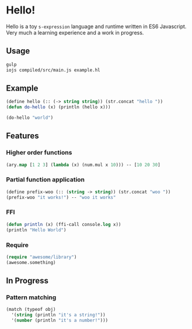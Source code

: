 # Hello!

Hello is a toy `s-expression` language and runtime written in ES6 Javascript.  
Very much a learning experience and a work in progress.

## Usage

```bash
gulp
iojs compiled/src/main.js example.hl
```
    
## Example

```lisp
(define hello (:: (-> string string)) (str.concat "hello "))
(defun do-hello (x) (println (hello x)))

(do-hello "world")
```

## Features

### Higher order functions

```lisp
(ary.map [1 2 3] (lambda (x) (num.mul x 10))) -- [10 20 30]
```

### Partial function application

```lisp
(define prefix-woo (:: (string -> string)) (str.concat "woo "))
(prefix-woo "it works!") -- "woo it works"
```
    
### FFI

```lisp
(defun println (x) (ffi-call console.log x))
(println "Hello World")
```

### Require
 
```lisp
(require "awesome/library")
(awesome.something)
```

## In Progress

### Pattern matching

```lisp
(match (typeof obj)
  '(string (println "it's a string!"))
  '(number (println "it's a number!")))
```
